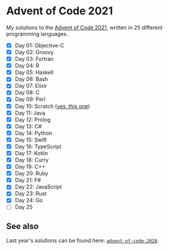 # Advent of Code 2021

My solutions to the [Advent of Code 2021](https://adventofcode.com/2021), written in 25 different programming languages.

- [x] Day 01: Objective-C
- [x] Day 02: Groovy
- [x] Day 03: Fortran
- [x] Day 04: R
- [x] Day 05: Haskell
- [x] Day 06: Bash
- [x] Day 07: Elixir
- [x] Day 08: C
- [x] Day 09: Perl
- [x] Day 10: Scratch ([yes, this one](https://en.wikipedia.org/wiki/Scratch_(programming_language)))
- [x] Day 11: Java
- [x] Day 12: Prolog
- [x] Day 13: C#
- [x] Day 14: Python
- [x] Day 15: Swift
- [x] Day 16: TypeScript
- [x] Day 17: Kotlin
- [x] Day 18: Curry
- [x] Day 19: C++
- [x] Day 20: Ruby
- [x] Day 21: F#
- [x] Day 22: JavaScript
- [x] Day 23: Rust
- [x] Day 24: Go
- [ ] Day 25

## See also

Last year's solutions can be found here: [`advent-of-code-2020`](https://github.com/fwcd/advent-of-code-2020).
